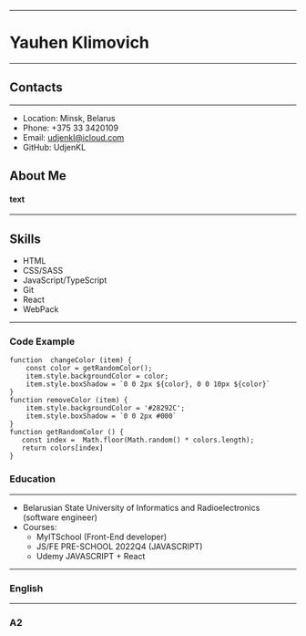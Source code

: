 
---
# Yauhen Klimovich

---
## Contacts

---
+ Location: Minsk, Belarus
+ Phone: +375 33 3420109
+ Email: udjenkl@icloud.com
+ GitHub: UdjenKL


## About Me

#### text

---

## Skills

+ HTML
+ CSS/SASS
+ JavaScript/TypeScript
+ Git
+ React
+ WebPack

---

### Code Example
```
function  changeColor (item) {
    const color = getRandomColor();
    item.style.backgroundColor = color;
    item.style.boxShadow = `0 0 2px ${color}, 0 0 10px ${color}`
}
function removeColor (item) {
    item.style.backgroundColor = '#28292C';
    item.style.boxShadow = `0 0 2px #000`
}
function getRandomColor () {
   const index =  Math.floor(Math.random() * colors.length);
   return colors[index]
}
```

### Education

---
+ Belarusian State University of Informatics and Radioelectronics (software engineer)
+ Courses:
  + MyITSchool (Front-End developer)
  + JS/FE PRE-SCHOOL 2022Q4 (JAVASCRIPT)
  + Udemy JAVASCRIPT + React
---

### English

---
### A2
